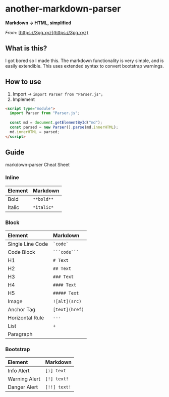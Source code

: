 # another-markdown-parser
**Markdown -> HTML, simplified**

*From*: [https://3pg.xyz](https://3pg.xyz)

## What is this?
I got bored so I made this. 
The markdown functionality is very simple, and is easily extendible.
This uses extended syntax to convert bootstrap warnings.

## How to use
1) Import -> `import Parser from "Parser.js";`
2) Implement
```html
<script type="module">
  import Parser from "Parser.js";
  
  const md = document.getElementById("md"); 
  const parsed = new Parser().parse(md.innerHTML);
  md.innerHTML = parsed;
</script>
```

## Guide
markdown-parser Cheat Sheet

### Inline
| Element        | Markdown           |
| :------------ |:---------------|
| Bold      | `**bold**` |
| Italic      | `*italic*`      |

### Block
| Element        | Markdown           |
| :------------ |:---------------|
| Single Line Code      | ``` `code` ```      |
| Code Block      | ` ```code``` `      |
| H1      | `# Text`      |
| H2      | `## Text`      |
| H3      | `### Text`      |
| H4      | `#### Text`      |
| H5      | `##### Text`      |
| Image      | `![alt](src)`       |
| Anchor Tag      | `[text](href)`       |
| Horizontal Rule      | `---`       |
| List      | `+`       |
| Paragraph      |       |

### Bootstrap
| Element        | Markdown           |
| :------------ |:---------------|
| Info Alert      | `[i] text` |
| Warning Alert      | `[!] text!`      |
| Danger Alert      | `[!!] text!`      |
